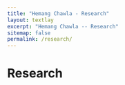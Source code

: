 ```yaml
---
title: "Hemang Chawla - Research"
layout: textlay
excerpt: "Hemang Chawla -- Research"
sitemap: false
permalink: /research/
---
```


# Research
